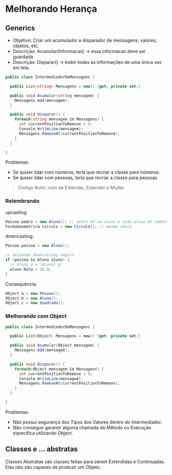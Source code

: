 # Melhorando Herança

## Generics

- Objetivo: Criar um acumulador e disparador de mensagens, valores, objetos, etc.
- Descrição: Acumular(Informacao) -> essa informacao deve ser guardada.
- Descrição: Disparar() -> exibir todas as informações de uma única vez em tela.

```cs
public class IntermediadorDeMensagens {

  public List<string> Mensagens = new() {get; private set;}

  public void Acumular(string mensagem) {
    Mensagens.Add(mensagem);
  }

  public void Disparar() {
    foreach(string mensagem in Mensagens) {
      int currentPositionToRemove = 0;
      Console.WriteLine(mensagem);
      Mensagens.RemoveAt(currentPositionToRemove);
    }
  }

}
```

Problemas:

- Se quiser lidar com números, teria que recriar a classe para números.
- Se quiser lidar com pessoas, teria que recriar a classe para pessoas.

> Código Ruim: ruim de Entender, Extender e Mudar.

### Relembrando

upcasting:

```cs
Pessoa pedro = new Aluno(); // pedro eh um aluno e todo aluno eh tambem uma pessoa
FormaGeometrica circulo = new Circulo(); // mesma ideia
```

downcasting:

```cs
Pessoa pessoa = new Aluno();

// deixando downcasting seguro
if (pessoa is Aluno aluno) {
  // Aluno a = (Aluno) p;
  aluno.Nota = 10.0;
}
```

Consequência:

```cs
Object a = new Pessoa();
Object b = new Aluno();
Object c = new Quadrado();
```

### Melhorando com Object

```cs
public class IntermediadorDeMensagens {

  public List<Object> Mensagens = new() {get; private set;}

  public void Acumular(Object mensagem) {
    Mensagens.Add(mensagem);
  }

  public void Disparar() {
    foreach(Object mensagem in Mensagens) {
      int currentPositionToRemove = 0;
      Console.WriteLine(mensagem);
      Mensagens.RemoveAt(currentPositionToRemove);
    }
  }

}
```

Problemas:

- Não possui segurança dos Tipos dos Valores dentro do Intermediador.
- Não consegue garantir alguma chamada de Método ou Execução específica utilizando Object.

## Classes e ... abstratas

Classes Abstratas são classes feitas para serem Extendidas e Continuadas. Elas não são capazes de produzir um Objeto.
